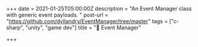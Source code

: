 +++
date = 2021-01-25T05:00:00Z
description = "An Event Manager class with generic event payloads. "
post-url = "https://github.com/dyllandry/EventManager/tree/master"
tags = ["c-sharp", "unity", "game dev"]
title = "💌 Event Manager"

+++
